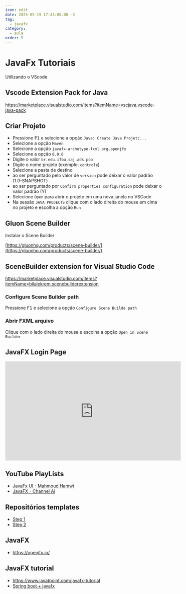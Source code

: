 ```yaml
---
icon: edit
date: 2025-05-19 17:43:00.00 -3
tag:
  - javafx
category:
  - aula
order: 5
---
```



# JavaFx Tutoriais

Utilizando o VScode

## Vscode Extension Pack for Java

https://marketplace.visualstudio.com/items?itemName=vscjava.vscode-java-pack


## Criar Projeto

- Pressione <kbd>F1</kbd> e selecione a opção `Java: Create Java Projetc...`
- Selecione a opção `Maven`
- Selecione a opção `javafx-archetype-fxml org.openjfx`
- Selecione a opção `0.0.6`
- Digite o valor `br.edu.ifba.saj.ads.poo` 
- Digite o nome projeto (exemplo: `controle`)
- Selecione a pasta de destino
- ao ser perguntado pelo valor de `version` pode deixar o valor padrão (1.0-SNAPSHOT)
- ao ser perguntado por `Confirm properties configuration` pode deixar o valor padrão (Y)
- Selecione `Open` para abrir o projeto em uma nova janela no VSCode
- Na sessão `JAVA PROJECTS` clique com o lado direita do mouse em cima no projeto e escolha a opção `Run`


## Gluon Scene Builder

Instalar o Scene Builder

[https://gluonhq.com/products/scene-builder/](https://gluonhq.com/products/scene-builder/)


## SceneBuilder extension for Visual Studio Code

https://marketplace.visualstudio.com/items?itemName=bilalekrem.scenebuilderextension


### Configure Scene Builder path

Pressione <kbd>F1</kbd> e selecione a opção `Configure Scene Builde path`

### Abrir FXML arquivo

Clique com o lado direita do mouse e escolha a opção `Open in Scene Builder`

<!--

### Entrega

Construa uma tela de cadastro e entregue no [link](https://classroom.github.com/a/W-n-g7BT)

[Exemplo](https://github.com/20252-ifba-saj-ads-poo/exercicio-03-javafx-tela-cadastro-leandro-costa)

-->

## JavaFX Login Page

<iframe width="560" height="315" src="https://www.youtube.com/embed/kdPyxR-fMv4" title="YouTube video player" frameborder="0" allow="accelerometer; autoplay; clipboard-write; encrypted-media; gyroscope; picture-in-picture; web-share" allowfullscreen></iframe>


## YouTube PlayLists

- [JavaFx UI - Mahmoud Hamwi](https://www.youtube.com/playlist?list=PLJUowayj1-sjDKChv5Rg0OevX-BJWGGiR)
- [JavaFX - Channel Ai](https://www.youtube.com/playlist?list=PLargMG6XA8zBKfhSXB9O_Wvy2nFURCujv)

## Repositórios templates

- [Step 1](https://github.com/20252-ifba-saj-ads-poo/javafx-template-step1)
- [Step 2](https://github.com/20252-ifba-saj-ads-poo/javafx-template-step2)


## JavaFX 

- https://openjfx.io/

## JavaFX tutorial

- https://www.javatpoint.com/javafx-tutorial
- [Spring boot + javafx](https://ivanqueiroz.dev/posts/2024/2024-01-27-conectando-o-poder-do-spring-boot-%C3%A0-experi%C3%AAncia-visual-do-javafx-um-guia-completo/)
